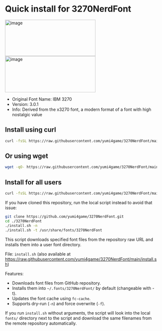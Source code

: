 # Quick install for 3270NerdFont

<img width="300" height="120" alt="image" src="https://github.com/user-attachments/assets/f9cf19ac-e35c-4510-ab67-023bb5f304b6" /> <img width="300" height="120" alt="image" src="https://github.com/user-attachments/assets/2710c436-5495-42a9-a580-ec8396b496a2" />

* Original Font Name: IBM 3270
* Version: 3.0.1
* Info: Derived from the x3270 font, a modern format of a font with high nostalgic value


## Install using curl
```bash
curl -fsSL https://raw.githubusercontent.com/yumi4game/3270NerdFont/main/install.sh | bash -s --
```

## Or using wget
```bash
wget -qO- https://raw.githubusercontent.com/yumi4game/3270NerdFont/main/install.sh | bash -s --
```

## Install for all users
```bash
curl -fsSL https://raw.githubusercontent.com/yumi4game/3270NerdFont/main/install.sh | sudo bash -s -- -t /usr/share/fonts/3270NerdFont
```

If you have cloned this repository, run the local script instead to avoid that issue:

```bash
git clone https://github.com/yumi4game/3270NerdFont.git
cd ./3270NerdFont
./install.sh -n
./install.sh -t /usr/share/fonts/3270NerdFont
```

This script downloads specified font files from the repository raw URL and installs them into a user font directory.

File: `install.sh` (also available at https://raw.githubusercontent.com/yumi4game/3270NerdFont/main/install.sh)

Features:
- Downloads font files from GitHub repository.
- Installs them into `~/.fonts/3270NerdFont/` by default (changeable with -t).
- Updates the font cache using `fc-cache`.
- Supports dry-run (`-n`) and force overwrite (`-f`).

If you run `install.sh` without arguments, the script will look into the local `fonts/` directory
next to the script and download the same filenames from the remote repository automatically.

